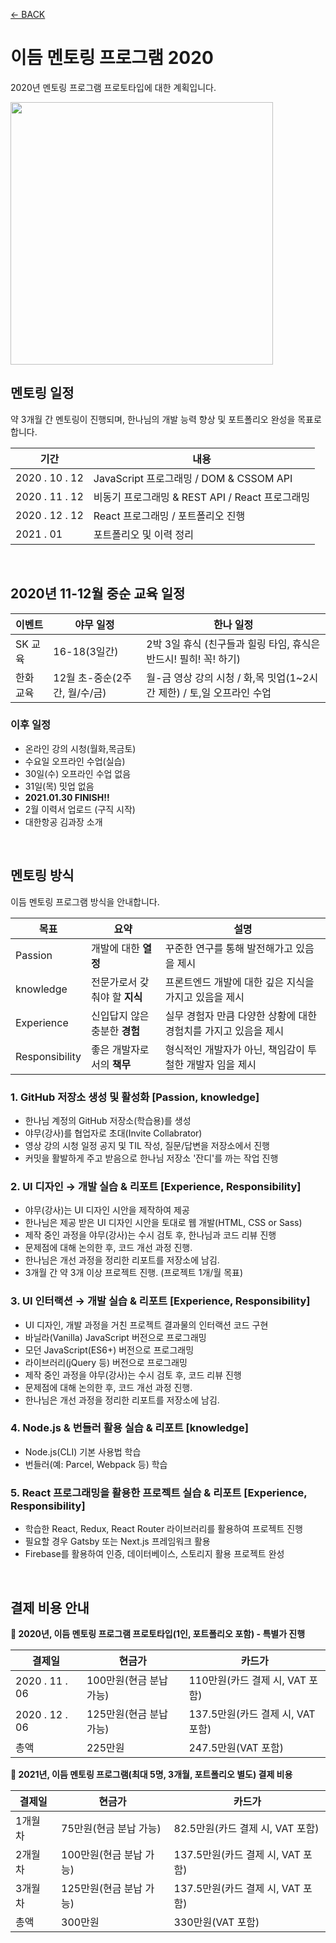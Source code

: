 [← BACK](../README.md)

# 이듬 멘토링 프로그램 2020

2020년 멘토링 프로그램 프로토타입에 대한 계획입니다.

<img src="../_ASSETS_/undraw_good_team.png" alt style="width: 420px">

<br>

## 멘토링 일정

약 3개월 간 멘토링이 진행되며, 한나님의 개발 능력 향상 및 포트폴리오 완성을 목표로 합니다.

기간 | 내용
--- | ---
2020 . 10 . 12 | JavaScript 프로그래밍 / DOM & CSSOM API
2020 . 11 . 12 | 비동기 프로그래밍 & REST API / React 프로그래밍
2020 . 12 . 12 | React 프로그래밍 / 포트폴리오 진행
2021 . 01 | 포트폴리오 및 이력 정리

<br>

## 2020년 11-12월 중순 교육 일정

이벤트 | 야무 일정 | 한나 일정
--- | --- | ---
SK 교육 | 16-18(3일간) | 2박 3일 휴식 (친구들과 힐링 타임, 휴식은 반드시! 필히! 꼭! 하기)
한화 교육 | 12월 초-중순(2주간, 월/수/금) | 월-금 영상 강의 시청 / 화,목 밋업(1~2시간 제한) / 토,일 오프라인 수업

### 이후 일정

- 온라인 강의 시청(월화,목금토)
- 수요일 오프라인 수업(실습)
- 30일(수) 오프라인 수업 없음
- 31일(목) 밋업 없음
- **2021.01.30 FINISH!!**
- 2월 이력서 업로드 (구직 시작)
- 대한항공 김과장 소개

<br>

## 멘토링 방식

이듬 멘토링 프로그램 방식을 안내합니다.

목표 | 요약 | 설명
--- | --- | ---
Passion | 개발에 대한 **열정** | 꾸준한 연구를 통해 발전해가고 있음을 제시
knowledge | 전문가로서 갖춰야 할 **지식** | 프론트엔드 개발에 대한 깊은 지식을 가지고 있음을 제시
Experience | 신입답지 않은 충분한 **경험** | 실무 경험자 만큼 다양한 상황에 대한 경험치를 가지고 있음을 제시
Responsibility | 좋은 개발자로서의 **책무** | 형식적인 개발자가 아닌, 책임감이 투철한 개발자 임을 제시 

### 1. GitHub 저장소 생성 및 활성화 [Passion, knowledge]

- 한나님 계정의 GitHub 저장소(학습용)를 생성
- 야무(강사)를 협업자로 초대(Invite Collabrator)
- 영상 강의 시청 일정 공지 및 TIL 작성, 질문/답변을 저장소에서 진행 
- 커밋을 활발하게 주고 받음으로 한나님 저장소 '잔디'를 까는 작업 진행

### 2. UI 디자인 → 개발 실습 & 리포트 [Experience, Responsibility]

- 야무(강사)는 UI 디자인 시안을 제작하여 제공
- 한나님은 제공 받은 UI 디자인 시안을 토대로 웹 개발(HTML, CSS or Sass)
- 제작 중인 과정을 야무(강사)는 수시 검토 후, 한나님과 코드 리뷰 진행
- 문제점에 대해 논의한 후, 코드 개선 과정 진행. 
- 한나님은 개선 과정을 정리한 리포트를 저장소에 남김.
- 3개월 간 약 3개 이상 프로젝트 진행. (프로젝트 1개/월 목표)

### 3. UI 인터랙션 → 개발 실습 & 리포트 [Experience, Responsibility]

- UI 디자인, 개발 과정을 거친 프로젝트 결과물의 인터랙션 코드 구현
- 바닐라(Vanilla) JavaScript 버전으로 프로그래밍
- 모던 JavaScript(ES6+) 버전으로 프로그래밍
- 라이브러리(jQuery 등) 버전으로 프로그래밍
- 제작 중인 과정을 야무(강사)는 수시 검토 후, 코드 리뷰 진행
- 문제점에 대해 논의한 후, 코드 개선 과정 진행. 
- 한나님은 개선 과정을 정리한 리포트를 저장소에 남김.

### 4. Node.js & 번들러 활용 실습 & 리포트 [knowledge]

- Node.js(CLI) 기본 사용법 학습
- 번들러(예: Parcel, Webpack 등) 학습

### 5. React 프로그래밍을 활용한 프로젝트 실습 & 리포트 [Experience, Responsibility]

- 학습한 React, Redux, React Router 라이브러리를 활용하여 프로젝트 진행
- 필요할 경우 Gatsby 또는 Next.js 프레임워크 활용
- Firebase를 활용하여 인증, 데이터베이스, 스토리지 활용 프로젝트 완성

<br>

## 결제 비용 안내

**🍿 2020년, 이듬 멘토링 프로그램 프로토타입(1인, 포트폴리오 포함) - 특별가 진행**

결제일 | 현금가 | 카드가 
--- | --- | ---
2020 . 11 . 06 | 100만원(현금 분납 가능) | 110만원(카드 결제 시, VAT 포함)
2020 . 12 . 06 | 125만원(현금 분납 가능) | 137.5만원(카드 결제 시, VAT 포함)
총액 | 225만원 | 247.5만원(VAT 포함)

**🍿 2021년, 이듬 멘토링 프로그램(최대 5명, 3개월, 포트폴리오 별도) 결제 비용**

결제일 | 현금가 | 카드가 
--- | --- | ---
1개월 차 | 75만원(현금 분납 가능) | 82.5만원(카드 결제 시, VAT 포함)
2개월 차 | 100만원(현금 분납 가능) | 137.5만원(카드 결제 시, VAT 포함)
3개월 차 | 125만원(현금 분납 가능) | 137.5만원(카드 결제 시, VAT 포함)
총액 | 300만원 | 330만원(VAT 포함)

